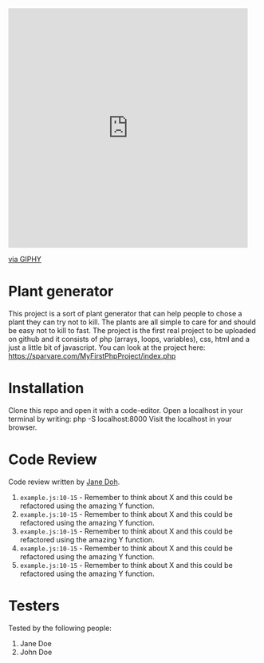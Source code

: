 <iframe src="https://giphy.com/embed/kfKl7x4Mf4Htt6AJdX" width="480" height="480" frameBorder="0" class="giphy-embed" allowFullScreen></iframe><p><a href="https://giphy.com/gifs/plant-staying-alive-stayin-kfKl7x4Mf4Htt6AJdX">via GIPHY</a></p>

# Plant generator

This project is a sort of plant generator that can help people to chose a plant they can try not to kill. The plants are all simple to care for and should be easy not to kill to fast. The project is the first real project to be uploaded on github and it consists of php (arrays, loops, variables), css, html and a just a little bit of javascript. You can look at the project here: https://sparvare.com/MyFirstPhpProject/index.php



# Installation

Clone this repo and open it with a code-editor.
Open a localhost in your terminal by writing: php -S localhost:8000
Visit the localhost in your browser.

# Code Review

Code review written by [Jane Doh](https://github.com/username).

1. `example.js:10-15` - Remember to think about X and this could be refactored using the amazing Y function.
2. `example.js:10-15` - Remember to think about X and this could be refactored using the amazing Y function.
3. `example.js:10-15` - Remember to think about X and this could be refactored using the amazing Y function.
4. `example.js:10-15` - Remember to think about X and this could be refactored using the amazing Y function.
5. `example.js:10-15` - Remember to think about X and this could be refactored using the amazing Y function.

# Testers

Tested by the following people:

1. Jane Doe
2. John Doe
